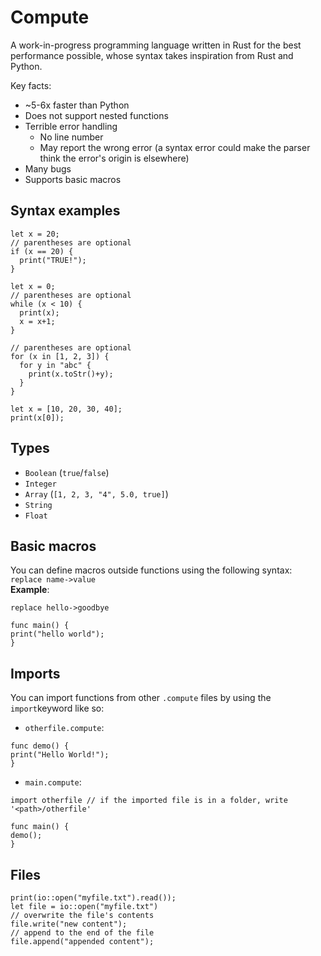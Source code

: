 # Compute
A work-in-progress programming language written in Rust for the best performance possible, whose syntax takes inspiration from Rust and Python.

Key facts:
- ~5-6x faster than Python
- Does not support nested functions
- Terrible error handling
  - No line number
  - May report the wrong error (a syntax error could make the parser think the error's origin is elsewhere)
- Many bugs
- Supports basic macros

## Syntax examples
```
let x = 20;
// parentheses are optional
if (x == 20) {
  print("TRUE!");
}
```
```
let x = 0;
// parentheses are optional
while (x < 10) {
  print(x);
  x = x+1;
}
```
```
// parentheses are optional
for (x in [1, 2, 3]) {
  for y in "abc" {
    print(x.toStr()+y);
  }
}
```
```
let x = [10, 20, 30, 40];
print(x[0]);
```

## Types
- `Boolean` (`true`/`false`)
- `Integer`
- `Array` (`[1, 2, 3, "4", 5.0, true]`)
- `String`
- `Float`

## Basic macros
You can define macros outside functions using the following syntax:
`replace name->value`\
**Example**:
```
replace hello->goodbye

func main() {
print("hello world");
}
```

## Imports
You can import functions from other `.compute` files by using the `import`keyword like so:
- `otherfile.compute`:
```
func demo() {
print("Hello World!");
}
```
- `main.compute`:
```
import otherfile // if the imported file is in a folder, write '<path>/otherfile'

func main() {
demo();
}
```

## Files
```
print(io::open("myfile.txt").read());
let file = io::open("myfile.txt")
// overwrite the file's contents
file.write("new content");
// append to the end of the file
file.append("appended content");

```